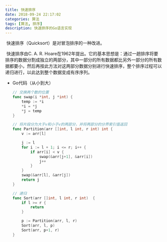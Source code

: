 ```yaml
---
title: 快速排序
date: 2018-09-24 22:17:02
categories: 算法
tags: [算法, 排序]
description: 快速排序的Go语言实现
---
```


​        快速排序（Quicksort）是对冒泡排序的一种改进。

​        快速排序由C. A. R. Hoare在1962年提出。它的基本思想是：通过一趟排序将要排序的数据分割成独立的两部分，其中一部分的所有数据都比另外一部分的所有数据都要小，然后再按此方法对这两部分数据分别进行快速排序，整个排序过程可以递归进行，以此达到整个数据变成有序序列。

<!--more-->

- Go代码（从小到大）

  ```go
  // 交换两个数的位置
  func swap(i *int, j *int) {
      temp := *i
      *i = *j
      *j = temp
  }

  // 将片段分为大于v和小于v的两部分，并将两部分的分界索引值返回
  func Partition(arr []int, l int, r int) int {
      v := arr[l]

      j := l
      for i := l + 1; i <= r; i++ {
          if arr[i] < v {
              swap(&arr[j+1], &arr[i])
              j++
          }
      }
      swap(&arr[l], &arr[j])
      return j
  }

  // 递归
  func Sort(arr []int, l int, r int)  {
      if l >= r {
          return
      }

      p := Partition(arr, l, r)
      Sort(arr, l, p)
      Sort(arr, p+1, r)
  }
  ```

  ​